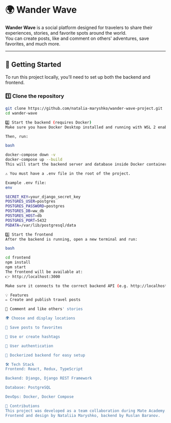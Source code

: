 # 🌍 Wander Wave

**Wander Wave** is a social platform designed for travelers to share their experiences, stories, and favorite spots around the world.  
You can create posts, like and comment on others' adventures, save favorites, and much more.

---

## 🚀 Getting Started

To run this project locally, you’ll need to set up both the backend and frontend.

### 1️⃣ Clone the repository

```bash
git clone https://github.com/natalia-maryshko/wander-wave-project.git
cd wander-wave

2️⃣ Start the backend (requires Docker)
Make sure you have Docker Desktop installed and running with WSL 2 enabled (on Windows).

Then, run:

bash

docker-compose down -v
docker-compose up --build
This will start the backend server and database inside Docker containers.

⚠️ You must have a .env file in the root of the project.

Example .env file:
env

SECRET_KEY=your_django_secret_key
POSTGRES_USER=postgres
POSTGRES_PASSWORD=postgres
POSTGRES_DB=ww_db
POSTGRES_HOST=db
POSTGRES_PORT=5432
PGDATA=/var/lib/postgresql/data

3️⃣ Start the frontend
After the backend is running, open a new terminal and run:

bash

cd frontend
npm install
npm start
The frontend will be available at:
👉 http://localhost:3000

Make sure it connects to the correct backend API (e.g. http://localhost:8008).

💡 Features
✏️ Create and publish travel posts

💬 Comment and like others' stories

🌍 Choose and display locations

🔖 Save posts to favorites

🔎 Use or create hashtags

👤 User authentication

🐳 Dockerized backend for easy setup

🛠 Tech Stack
Frontend: React, Redux, TypeScript

Backend: Django, Django REST Framework

Database: PostgreSQL

DevOps: Docker, Docker Compose

📩 Contributions
This project was developed as a team collaboration during Mate Academy.
Frontend and design by Nataliia Maryshko, backend by Ruslan Baranov.
